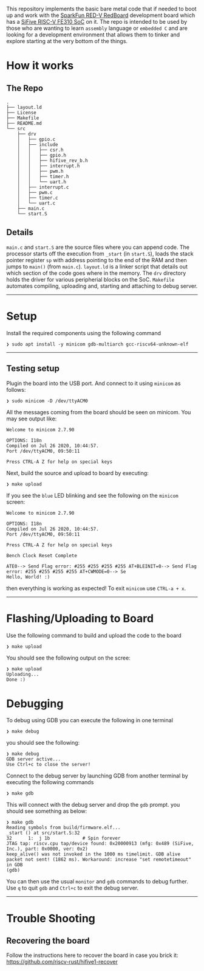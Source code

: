 This repository implements the basic bare metal code that if needed to boot up and work with the [SparkFun RED-V RedBoard](https://www.sparkfun.com/products/15594) development board which has a [SiFive RISC-V FE310 SoC](https://www.sifive.com/chip-designer#fe310) on it. The repo is intended to be used by those who are wanting to learn `assembly` language or `embedded C` and are looking for a development environment that allows them to tinker and explore starting at the very bottom of the things.

# How it works
## The Repo
```shell
.
├── layout.ld
├── License
├── Makefile
├── README.md
└── src
    ├── drv
    │   ├── gpio.c
    │   ├── include
    │   │   ├── csr.h
    │   │   ├── gpio.h
    │   │   ├── hifive_rev_b.h
    │   │   ├── interrupt.h
    │   │   ├── pwm.h
    │   │   ├── timer.h
    │   │   └── uart.h
    │   ├── interrupt.c
    │   ├── pwm.c
    │   ├── timer.c
    │   └── uart.c
    ├── main.c
    └── start.S

```
## Details
`main.c` and `start.S` are the source files where you can append code. The processor starts off the execution from `_start` (in `start.S`), loads the stack pointer register `sp` with address pointing to the end of the RAM and then jumps to `main()` (from `main.c`). `layout.ld` is a linker script that details out which section of the code goes where in the memory. The `drv` directory holds the driver for various peripherial blocks on the SoC. `Makefile` automates compiling, uploading and, starting and attaching to debug server.

---
# Setup
Install the required components using the following command
```
❯ sudo apt install -y minicom gdb-multiarch gcc-riscv64-unknown-elf
```

----
## Testing setup

Plugin the board into the USB port. And connect to it using `minicom` as follows:
```shell
❯ sudo minicom -D /dev/ttyACM0
```
All the messages coming from the board should be seen on minicom. You may see output like:
```shell
Welcome to minicom 2.7.90

OPTIONS: I18n 
Compiled on Jul 26 2020, 10:44:57.
Port /dev/ttyACM0, 09:50:11

Press CTRL-A Z for help on special keys
```

Next, build the source and upload to board by executing:
```shell
❯ make upload
```

If you see the `blue` LED blinking and see the following on the `minicom` screen:
```shell
Welcome to minicom 2.7.90

OPTIONS: I18n 
Compiled on Jul 26 2020, 10:44:57.
Port /dev/ttyACM0, 09:50:11

Press CTRL-A Z for help on special keys

Bench Clock Reset Complete

ATE0--> Send Flag error: #255 #255 #255 #255 AT+BLEINIT=0--> Send Flag error: #255 #255 #255 #255 AT+CWMODE=0--> Se 
Hello, World! :)
```
then everything is working as expected! To exit `minicom` use `CTRL-a + x`.

---
# Flashing/Uploading to Board
Use the following command to build and upload the code to the board
```shell
❯ make upload
```
You should see the following output on the scree:
```shell
❯ make upload
Uploading...
Done :)
```
# Debugging
To debug using GDB you can execute the following in one terminal
```shell
❯ make debug
```
you should see the following:
```shell
❯ make debug
GDB server active... 
Use Ctrl+c to close the server!
```

Connect to the debug server by launching GDB from another terminal by executing the following commands
```shell
❯ make gdb
```
This will connect with the debug server and drop the `gdb` prompt. you should see something as below:
```shell
❯ make gdb
Reading symbols from build/firmware.elf...
_start () at src/start.S:32
32      1:  j 1b            # Spin forever
JTAG tap: riscv.cpu tap/device found: 0x20000913 (mfg: 0x489 (SiFive, Inc.), part: 0x0000, ver: 0x2)
keep_alive() was not invoked in the 1000 ms timelimit. GDB alive packet not sent! (1862 ms). Workaround: increase "set remotetimeout" in GDB
(gdb)
```

You can then use the usual `monitor` and `gdb` commands to debug further. Use `q` to quit `gdb` and `Ctrl+c` to exit the debug server.

---
# Trouble Shooting
## Recovering the board
Follow the instructions here to recover the board in case you brick it: https://github.com/riscv-rust/hifive1-recover
